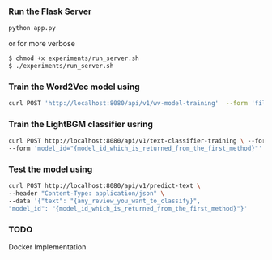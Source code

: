 ### Run the Flask Server
```bash
python app.py
```
or for more verbose
```bash
$ chmod +x experiments/run_server.sh
$ ./experiments/run_server.sh

```

### Train the Word2Vec model using
```bash
curl POST 'http://localhost:8080/api/v1/wv-model-training'  --form 'file=data/train_40k.csv'
```

### Train the LightBGM classifier usring
```bash
curl POST http://localhost:8080/api/v1/text-classifier-training \ --form 'file={file_location}' \
--form 'model_id="{model_id_which_is_returned_from_the_first_method}"'
```
### Test the model using
```bash
curl POST http://localhost:8080/api/v1/predict-text \
--header "Content-Type: application/json" \
--data '{"text": "{any_review_you_want_to_classify}",
"model_id": "{model_id_which_is_returned_from_the_first_method}"}'

```

### TODO
Docker Implementation